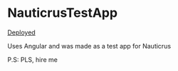 # NauticrusTestApp

[Deployed](https://nauticrustestapp.web.app/)

Uses Angular and was made as a test app for Nauticrus

P.S:
PLS, hire me
